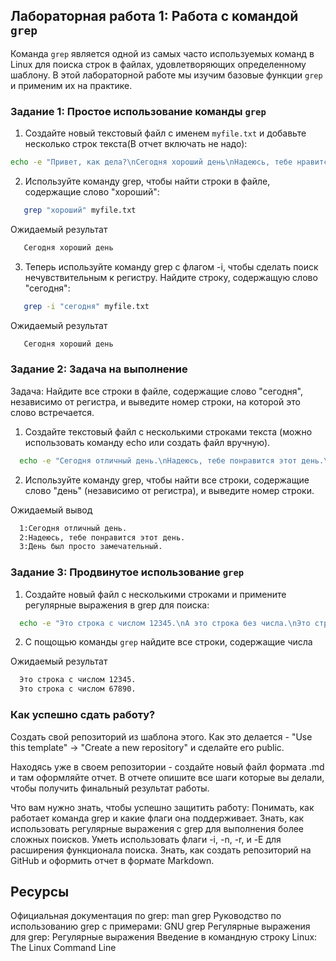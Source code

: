 ## Лабораторная работа 1: Работа с командой `grep`

Команда `grep` является одной из самых часто используемых команд в Linux для поиска строк в файлах, удовлетворяющих определенному шаблону. В этой лабораторной работе мы изучим базовые функции `grep` и применим их на практике.

### Задание 1: Простое использование команды `grep`

1. Создайте новый текстовый файл с именем `myfile.txt` и добавьте несколько строк текста(В отчет включать не надо):
  
```bash
echo -e "Привет, как дела?\nСегодня хороший день\nНадеюсь, тебе нравится эта лабораторная работа" > myfile.txt
```
2. Используйте команду grep, чтобы найти строки в файле, содержащие слово "хороший":
```bash
   grep "хороший" myfile.txt
```
Ожидаемый результат
```bash
   Сегодня хороший день
```
3. Теперь используйте команду grep с флагом -i, чтобы сделать поиск нечувствительным к регистру. Найдите строку, содержащую слово "сегодня":
```bash
   grep -i "сегодня" myfile.txt
```
Ожидаемый результат
```bash
   Сегодня хороший день
```

### Задание 2: Задача на выполнение

Задача: Найдите все строки в файле, содержащие слово "сегодня", независимо от регистра, и выведите номер строки, на которой это слово встречается.

1. Создайте текстовый файл с несколькими строками текста (можно использовать команду echo или создать файл вручную).
```bash
  echo -e "Сегодня отличный день.\nНадеюсь, тебе понравится этот день.\nДень был просто замечательный." > myfile2.txt
```
2. Используйте команду grep, чтобы найти все строки, содержащие слово "день" (независимо от регистра), и выведите номер строки.

Ожидаемый вывод
```bash
  1:Сегодня отличный день.
  2:Надеюсь, тебе понравится этот день.
  3:День был просто замечательный.
```

### Задание 3: Продвинутое использование `grep`

1. Создайте новый файл с несколькими строками и примените регулярные выражения в grep для поиска:
```bash
  echo -e "Это строка с числом 12345.\nА это строка без числа.\nЭто строка с числом 67890." > numbers.txt
```
2. С пощощью команды `grep` найдите все строки, содержащие числа

Ожидаемый результат
```bash
  Это строка с числом 12345.
  Это строка с числом 67890.
```

### Как успешно сдать работу?

Создать свой репозиторий из шаблона этого. Как это делается - "Use this template" -> "Create a new repository" и сделайте его public. 

Находясь уже в своем репозитории - создайте новый файл формата .md и там оформляйте отчет. В отчете опишите все шаги которые вы делали, чтобы получить финальный результат работы.

Что вам нужно знать, чтобы успешно защитить работу:
Понимать, как работает команда grep и какие флаги она поддерживает.
Знать, как использовать регулярные выражения с grep для выполнения более сложных поисков.
Уметь использовать флаги -i, -n, -r, и -E для расширения функционала поиска.
Знать, как создать репозиторий на GitHub и оформить отчет в формате Markdown.

## Ресурсы 
Официальная документация по grep: man grep
Руководство по использованию grep с примерами: GNU grep
Регулярные выражения для grep: Регулярные выражения
Введение в командную строку Linux: The Linux Command Line
